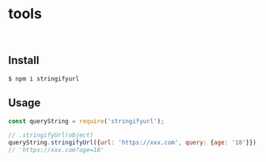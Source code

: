 # tools

<br>

## Install

```
$ npm i stringifyurl
```

## Usage

```js
const queryString = require('stringifyurl');

// .stringifyUrl(object)
queryString.stringifyUrl({url: 'https://xxx.com', query: {age: '18'}});
// 'https://xxx.com?age=18'

```
